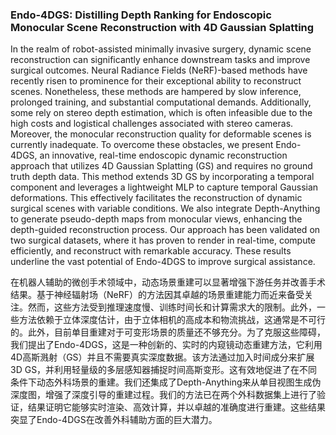 ### Endo-4DGS: Distilling Depth Ranking for Endoscopic Monocular Scene Reconstruction with 4D Gaussian Splatting

In the realm of robot-assisted minimally invasive surgery, dynamic scene reconstruction can significantly enhance downstream tasks and improve surgical outcomes. Neural Radiance Fields (NeRF)-based methods have recently risen to prominence for their exceptional ability to reconstruct scenes. Nonetheless, these methods are hampered by slow inference, prolonged training, and substantial computational demands. Additionally, some rely on stereo depth estimation, which is often infeasible due to the high costs and logistical challenges associated with stereo cameras. Moreover, the monocular reconstruction quality for deformable scenes is currently inadequate. To overcome these obstacles, we present Endo-4DGS, an innovative, real-time endoscopic dynamic reconstruction approach that utilizes 4D Gaussian Splatting (GS) and requires no ground truth depth data. This method extends 3D GS by incorporating a temporal component and leverages a lightweight MLP to capture temporal Gaussian deformations. This effectively facilitates the reconstruction of dynamic surgical scenes with variable conditions. We also integrate Depth-Anything to generate pseudo-depth maps from monocular views, enhancing the depth-guided reconstruction process. Our approach has been validated on two surgical datasets, where it has proven to render in real-time, compute efficiently, and reconstruct with remarkable accuracy. These results underline the vast potential of Endo-4DGS to improve surgical assistance.

在机器人辅助的微创手术领域中，动态场景重建可以显著增强下游任务并改善手术结果。基于神经辐射场（NeRF）的方法因其卓越的场景重建能力而近来备受关注。然而，这些方法受到推理速度慢、训练时间长和计算需求大的限制。此外，一些方法依赖于立体深度估计，由于立体相机的高成本和物流挑战，这通常是不可行的。此外，目前单目重建对于可变形场景的质量还不够充分。为了克服这些障碍，我们提出了Endo-4DGS，这是一种创新的、实时的内窥镜动态重建方法，它利用4D高斯溅射（GS）并且不需要真实深度数据。该方法通过加入时间成分来扩展3D GS，并利用轻量级的多层感知器捕捉时间高斯变形。这有效地促进了在不同条件下动态外科场景的重建。我们还集成了Depth-Anything来从单目视图生成伪深度图，增强了深度引导的重建过程。我们的方法已在两个外科数据集上进行了验证，结果证明它能够实时渲染、高效计算，并以卓越的准确度进行重建。这些结果突显了Endo-4DGS在改善外科辅助方面的巨大潜力。
